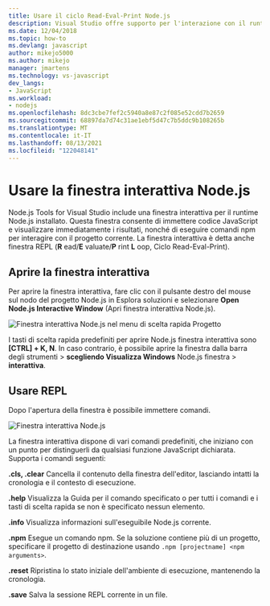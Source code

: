 ```yaml
---
title: Usare il ciclo Read-Eval-Print Node.js
description: Visual Studio offre supporto per l'interazione con il runtime Node.js
ms.date: 12/04/2018
ms.topic: how-to
ms.devlang: javascript
author: mikejo5000
ms.author: mikejo
manager: jmartens
ms.technology: vs-javascript
dev_langs:
- JavaScript
ms.workload:
- nodejs
ms.openlocfilehash: 8dc3cbe7fef2c5940a8e87c2f085e52cdd7b2659
ms.sourcegitcommit: 68897da7d74c31ae1ebf5d47c7b5ddc9b108265b
ms.translationtype: MT
ms.contentlocale: it-IT
ms.lasthandoff: 08/13/2021
ms.locfileid: "122048141"
---
```

# <a name="work-with-the-nodejs-interactive-window"></a>Usare la finestra interattiva Node.js

Node.js Tools for Visual Studio include una finestra interattiva per il runtime Node.js installato. Questa finestra consente di immettere codice JavaScript e visualizzare immediatamente i risultati, nonché di eseguire comandi npm per interagire con il progetto corrente. La finestra interattiva è detta anche finestra REPL (**R** ead/**E** valuate/**P** rint **L** oop, Ciclo Read-Eval-Print).

## <a name="open-the-interactive-window"></a>Aprire la finestra interattiva

Per aprire la finestra interattiva, fare clic con il pulsante destro del mouse sul nodo del progetto Node.js in Esplora soluzioni e selezionare **Open Node.js Interactive Window** (Apri finestra interattiva Node.js).

![Finestra interattiva Node.js nel menu di scelta rapida Progetto](../javascript/media/interactivewindow-open-from-project.png)

I tasti di scelta rapida predefiniti per aprire Node.js finestra interattiva sono **[CTRL] + K, N**. In caso contrario, è possibile aprire la finestra dalla barra degli strumenti  >  **scegliendo Visualizza Windows** Node.js finestra  >  **interattiva**.

## <a name="use-the-repl"></a>Usare REPL

Dopo l'apertura della finestra è possibile immettere comandi.

![Finestra interattiva Node.js](../javascript/media/interactivewindow.png)

La finestra interattiva dispone di vari comandi predefiniti, che iniziano con un punto per distinguerli da qualsiasi funzione JavaScript dichiarata. Supporta i comandi seguenti:

**.cls, .clear** Cancella il contenuto della finestra dell'editor, lasciando intatti la cronologia e il contesto di esecuzione.

**.help** Visualizza la Guida per il comando specificato o per tutti i comandi e i tasti di scelta rapida se non è specificato nessun elemento.

**.info** Visualizza informazioni sull'eseguibile Node.js corrente.

**.npm** Esegue un comando npm. Se la soluzione contiene più di un progetto, specificare il progetto di destinazione usando `.npm [projectname] <npm arguments>`.

**.reset** Ripristina lo stato iniziale dell'ambiente di esecuzione, mantenendo la cronologia.

**.save** Salva la sessione REPL corrente in un file.